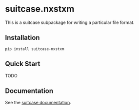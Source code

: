 # suitcase.nxstxm

This is a suitcase subpackage for writing a particular file format.

## Installation

```
pip install suitcase-nxstxm
```

## Quick Start

TODO

## Documentation

See the [suitcase documentation](https://nsls-ii.github.io/suitcase).
